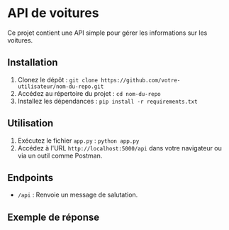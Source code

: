 # API de voitures

Ce projet contient une API simple pour gérer les informations sur les voitures.

## Installation

1. Clonez le dépôt : `git clone https://github.com/votre-utilisateur/nom-du-repo.git`
2. Accédez au répertoire du projet : `cd nom-du-repo`
3. Installez les dépendances : `pip install -r requirements.txt`

## Utilisation

1. Exécutez le fichier `app.py` : `python app.py`
2. Accédez à l'URL `http://localhost:5000/api` dans votre navigateur ou via un outil comme Postman.

## Endpoints

- `/api` : Renvoie un message de salutation.

## Exemple de réponse
